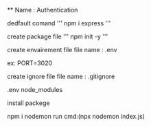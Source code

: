 ** Name : Authentication

dedfault comand
'''
npm i express
'''


create package file 
'''
npm init -y
'''

create envairement file 
file name : .env 

ex: PORT=3020


create ignore file 
file name : .gitignore

.env
node_modules


install packege

npm i nodemon
run cmd:(npx nodemon index.js)
